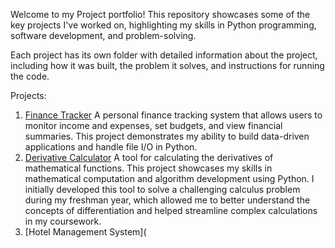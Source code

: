 Welcome to my Project portfolio! This repository showcases some of the key projects I've worked on, highlighting my skills in Python programming, software development, and problem-solving.

Each project has its own folder with detailed information about the project, including how it was built, the problem it solves, and instructions for running the code.

Projects:

1. [Finance Tracker](./finance-tracker)
   A personal finance tracking system that allows users to monitor income and expenses, set budgets, and view financial summaries.
   This project demonstrates my ability to build data-driven applications and handle file I/O in Python.
2. [Derivative Calculator](./derivative-calculator)
   A tool for calculating the derivatives of mathematical functions. This project showcases my skills in mathematical computation and algorithm development using Python. I initially developed this tool to solve a
   challenging calculus problem during my freshman year, which allowed me to better understand the concepts of differentiation and helped streamline complex calculations in my coursework.
3. [Hotel Management System](
